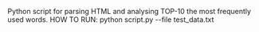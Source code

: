Python script for parsing HTML and analysing TOP-10 the most frequently used words.
HOW TO RUN: python script.py --file test_data.txt   
